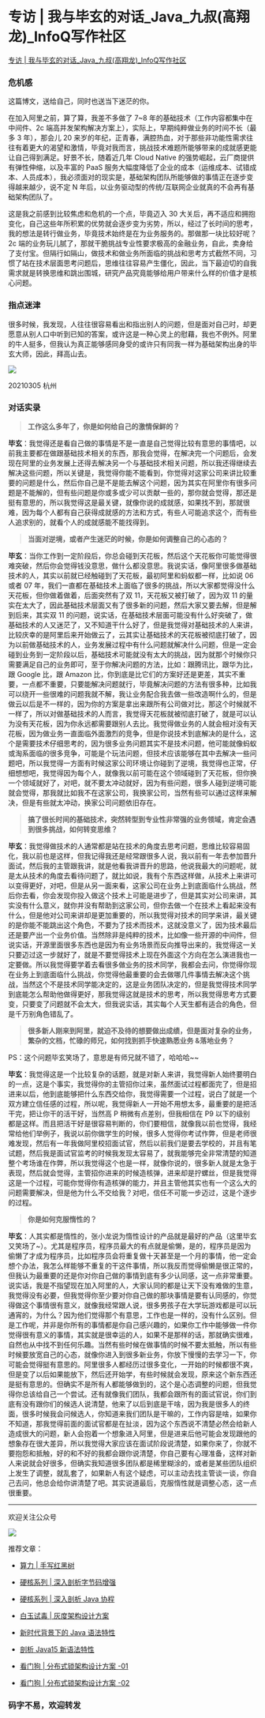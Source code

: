 # 专访 | 我与毕玄的对话_Java_九叔(高翔龙)_InfoQ写作社区
[专访 | 我与毕玄的对话_Java_九叔(高翔龙)_InfoQ写作社区](https://xie.infoq.cn/article/6ad9f5278c0981de6971c70f4) 

 ### 危机感

这篇博文，送给自己，同时也送当下迷茫的你。

在加入阿里之前，算了算，我差不多做了 7~8 年的基础技术（工作内容都集中在中间件、2c 端高并发架构解决方案上），实际上，早期纯粹做业务的时间不长（最多 3 年），那会儿 20 来岁的年纪，正青春，满腔热血，对于那些非功能性需求往往有着更大的渴望和激情，毕竟对我而言，挑战技术难题所能够带来的成就感更能让自己得到满足。好景不长，随着近几年 Cloud Native 的强势崛起，云厂商提供有弹性伸缩，以及丰富的 PaaS 服务大幅度降低了企业的成本（运维成本、试错成本、人员成本），我必须面对的现实是，基础架构团队所能够做的事情正在逐步变得越来越少，说不定 N 年后，以业务驱动型的传统/互联网企业就真的不会再有基础架构团队了。

这是我之前感到比较焦虑和危机的一个点，毕竟迈入 30 大关后，再不适应和拥抱变化，自己这些年所积累的优势就会逐步变为劣势，所以，经过了长时间的思考，我的想法是转行做业务，毕竟技术始终是在为业务服务的。那做那一块比较好呢？2c 端的业务玩儿腻了，那就干脆挑战专业性要求极高的金融业务，自此，卖身给了支付宝。但隔行如隔山，做技术和做业务所面临的挑战和思考方式截然不同，习惯了站在技术层面思考问题后，思维往往容易产生僵化，因此，当下最迫切的自我需求就是转换思维和跳出围城，研究产品究竟能够给用户带来什么样的价值才是核心问题。

### 指点迷津

很多时候，我发现，人往往很容易看出和指出别人的问题，但是面对自己时，却更愿意从别人口中听到已知的答案，或许这是一种心灵上的慰藉，我也不例外。阿里的牛人挺多，但我认为真正能够感同身受的或许只有同我一样为基础架构出身的毕玄大师，因此，拜高山去。

![](https://static001.geekbang.org/infoq/4d/4d3b9802e0e5a07dd1d28dfcc970c122.jpeg?x-oss-process=image%2Fresize%2Cp_80%2Fauto-orient%2C1)

20210305 杭州

### 对话实录

> **工作这么多年了，你是如何给自己的激情保鲜的？**

**毕玄**：我觉得还是看自己做的事情是不是一直是自己觉得比较有意思的事情吧，以前我主要都在做跟基础技术相关的东西，那我会觉得，在解决完一个问题后，会发现在阿里的业务发展上还得去解决另一个与基础技术相关问题，所以我还得继续去解决这些问题，所以关键是，我觉得你能不能看到，你觉得对这家公司来讲比较重要的问题是什么，然后你自己是不是能去解这个问题，因为其实在阿里你有很多问题是不能解的，但有些问题是你或多或少可以贡献一些的，那你就会觉得，那还是挺有意思的，所以我觉得这是最关键，就像你说的成就感，如果找不到，那就很难，因为每个人都有自己获得成就感的方法和方式，有些人可能追求这个，而有些人追求别的，就看个人的成就感能不能找得到。

> **当面对逆境，或者产生迷茫的时候，你是如何调整自己的心态的？**

**毕玄**：当你工作到一定阶段后，你总会碰到天花板，然后这个天花板你可能觉得很难突破，然后你会觉得钱没意思，做什么都没意思。我说实话，像阿里很多做基础技术的人，其实以前就已经触碰到了天花板，最初阿里和蚂蚁都一样，比如说 06 或者 07 年，我们一直都在基础技术上面临了很多的挑战，所以大家都觉得没什么天花板，但你做着做着，后面突然有了双 11，天花板又被打破了，因为双 11 的量实在太大了，因此基础技术层面又有了很多新的问题，然后大家又要去解，但是解到后来，其实双 11 的问题，说实话，在基础技术层面可能没有什么好突破了，做基础技术的人又迷茫了，又不知道干什么好了，但是我觉得对基础技术的人来讲，比较庆幸的是阿里后来开始做云了，云其实让基础技术的天花板被彻底打破了，因为以前做基础技术的人，业务发展过程中有什么问题就解决什么问题，但是一定会碰到业务到一定阶段以后，基础技术可能就没有太大的挑战，因为就那个时候你只需要满足自己的业务即可，至于你解决问题的方法，比如：跟腾讯比，跟华为比，跟 Google 比，跟 Amazon 比，你到底是比它们的方案好还是更差，其实不重要，一点都不重要，只要能解决问题就行，毕竟解决问题的方法有很多种，比如我可以绕开一些很难的问题我就不解，我让业务配合我去做一些改造啊什么的，但是做云以后是不一样的，因为你的方案是拿出来跟所有公司做对比，那这个时候就不一样了，所以对做基础技术的人而言，我觉得天花板就被彻底打破了，就是可以认为没有天花板，因为你永远都需要跟别人去比。我觉得做业务的人就会相对没有天花板，因为做业务一直面临外面激烈的竞争，但是你说技术到底解决的是什么，这个是需要技术仔细思考的，因为很多业务问题其实不是技术问题，他可能就像蚂蚁或淘系面临的很多竞争，可能是个玩法问题，但技术应该能够在其中去解决一些问题吧，所以我觉得一方面有时候这家公司环境让你碰到了逆境，我觉得也正常，仔细想想吧，我觉得因为每个人，就像我以前可能在这个领域碰到了天花板，但你换一个领域就好了，对吧，就不要太冲动就好，因为有些问题，很多人碰到逆境可能就会觉得，那我就比如我不在这家公司，我换家公司，当然有些可以通过这样来解决，但是有些就太冲动，换家公司问题依旧存在。

> **搞了很长时间的基础技术，突然转型到专业性非常强的业务领域，肯定会遇到很多挑战，如何转变思维？**

**毕玄**：我觉得做技术的人通常都是站在技术的角度去思考问题，思维比较容易固化，我以前也是这样，但我记得我还是经常跟很多人说，我以前有一年去参加晋升面试，然后我的主管跟我讲，就是他看我讲晋升的思路，他说我最大的问题呢，就是太从技术的角度去看待问题了，就比如说，我有个东西这样做，从技术上来讲可以变得更好，对吧，但是从另一面来看，这家公司在业务上到底面临什么挑战，然后你去看，你会发现你投入做这个技术上可能是进步了，但是其实对公司来讲，其实没有什么意义，就你并没有帮助到这家公司，但你去做一个在技术上看起来没有什么，但是他对公司来讲却是更加重要的，所以我觉得对技术的同学来讲，最关键的是你能不能跳出这个角色，不要为了技术而技术，这就没意义了，因为技术最后还是要产出一个业务价值。当然除非是纯粹的技术，比如像一些开源的中间件，但说实话，开源里面很多东西也是因为有业务场景而反向推导出来的，我觉得这一关只要迈过这一步就好了，就是不要觉得技术上现在外面这个方向在怎么演进我也一定要做。所以我觉得要学着去看很多做业务的技术同学，我都会去问，你觉得你现在业务上到底面临什么挑战，你觉得他最重要的会去做哪几件事情去解决这个挑战，当然这个不是技术同学能决定的，这是业务团队决定的，但是我觉得技术同学到底能怎么帮助他做得更好，那我觉得这就是技术的思考，所以我觉得思考方式要变，只要变了问题就不会太大，但我说实话，其实每个人天生都有适合的角色，但是千万别角色错乱了。

> **很多新人刚来到阿里，就迫不及待的想要做出成绩，但是面对复杂的业务，繁杂的文档，忙碌的师兄，如何找到抓手快速熟悉业务 &落地业务？**

PS：这个问题毕玄笑场了，意思是有师兄就不错了，哈哈哈~~

**毕玄**：我觉得这是一个比较复杂的话题，就是对新人来讲，我觉得新人始终要明白的一点，这是个事实，我觉得你的主管招你过来，虽然面试过程都面完了，但是招进来以后，他到底能够把什么东西交给你，我觉得需要一个过程，说白了就是一个双方建立信任感的过程，所以呢，我觉得新人一开始不用想太多，最重要的是把活干完，把让你干的活干好，当然高 P 稍微有点差别，但我相信在 P9 以下的级别都是这样。而且把活干好是很容易判断的，你们要相信，就像我以前也觉得，我经常给他们举例子，我说以前你做学生的时候，很多人觉得你考试作弊，但是老师很难发现，然后有一年我做阿里校招面试官，然后以前我们是要去学校的，并且有笔试题，然后我是面试官监考的时候我发现太容易了，就我能够完全非常清楚的知道整个考场谁在作弊，所以我觉得这个也是一样，就像你说的，很多新人就是太急于表现，然后就会觉得，主管招你进来的时候造核弹，进来却是拧螺丝，但是我觉得这是一个过程，可能你觉得你有造核弹的能力，并且主管他其实也有一个这么大的问题需要解决，但是他为什么不交给我？对吧，信任不可能一步迈过，这是个逐步的过程。

> **你是如何克服惰性的？**

**毕玄**：人其实都是惰性的，张小龙说为惰性设计的产品就是最好的产品（这里毕玄又笑场了~）。尤其是程序员，程序员最大的有点就是偷懒，是的，程序员是因为偷懒了才成为程序员，比如程序员会将重复做十天甚至是一个月的事情，他一定会想个办法，我怎么样能够不重复的干这件事情，所以我反而觉得偷懒是很正常的，但我认为最重要的还是你对你自己做的事情到底有多少认同感，这一点非常重要。说实话，我是不指望现在加入阿里的人，大家认同的都是让天下没有难做的生意，我觉得没有必要，但我觉得你至少要对你自己做的那块事情是要有认同感的，你觉得做这个事情很有意义，就像我经常跟人说，很多男孩子在大学玩游戏都是可以玩通宵的，为什么？因为他们觉得那个有意思，工作也是一样的，没有什么区别。但是工作呢，并非是你所有的事情都是你自己感兴趣的，如果你工作中能够做一件你觉得很有意义的事情，其实就是很幸运的人，如果不是那样的话，那就确实很难，自然也从中找不到任何乐趣。当然有些时候在做事情的时候不要太抵触，所以有些时候要放宽自己的心态，就像你进入到很多新业务，你放下慢慢的去学习一下，你可能会觉得挺有意思的。阿里很多人都经历过很多变化，一开始的时候都很不爽，但是变了以后如果能放下，然后还开始学，有些时候就会发现，原来这个新东西还是挺有意思的。但确实不是所有人都能够做到的，这个是心态调整的问题，但我觉得你总该给自己一个尝试。还有就像我们团队，我都会跟所有的面试官说，你们到底有没有跟你们的候选人说清楚，他来了以后到底是干啥，因为我是很多人的终面，很多时候我会问候选人，你知道来我们团队是干嘛的，工作内容是啥，如果你不知道，那我觉得前面的面试官都是在扯淡，因为这个东西说不清楚必然会给新人造成很大的问题，新人会抱着一个想象进入阿里，但是进来后他可能会发现跟他的想象存在很大差异，所以我觉得大家应该在面试阶段说清楚，如果你来了，你就不要抱怨和抵触，好的和不好的我都会跟你说清楚，你自己要有心理准备，这样对新人来说就会好很多，但确实我知道很多团队都是稀里糊涂的，或者是某些团队组织上发生了调整，就乱套了，如果新人有这个疑虑，可以主动去找主管谈一谈，你自己去问，他总会给你讲清楚了吧。其实说道最后，克服惰性就是调整心态，这一点很重要。

* * *

欢迎关注公众号

![](https://static001.geekbang.org/infoq/42/42fd2d898a46f6536fe69298b18c4015.jpeg?x-oss-process=image/resize,p_80/auto-orient,1)

推荐文章：

*   [算力 | 手写红黑树](https://xie.infoq.cn/article/ae514bc05af1f16b151a351f8)  
    
*   [硬核系列 | 深入剖析字节码增强](https://xie.infoq.cn/article/d367c19896e4cef6fbb661cf7)  
    
*   [硬核系列 | 深入剖析 Java 协程](https://xie.infoq.cn/article/cef6d2931a54f85142d863db7)  
    
*   [白玉试毒 | 灰度架构设计方案](https://xie.infoq.cn/article/61868b3f66de36d32a5f1434f)  
    
*   [新时代背景下的 Java 语法特性](https://xie.infoq.cn/article/655943e5f85e6f79ffbd03047)  
    
*   [剖析 Java15 新语法特性](https://xie.infoq.cn/article/92ba88c7926b5f5c6fbc11830)  
    
*   [看门狗 | 分布式锁架构设计方案 -01](https://xie.infoq.cn/article/4d571787a3280ef3094338f9b)  
    
*   [看门狗 | 分布式锁架构设计方案 -02](https://xie.infoq.cn/article/545a3accd173d6517ebd0ad59)  
    

### 码字不易，欢迎转发